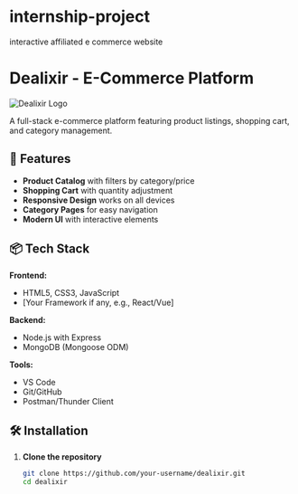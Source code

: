 # internship-project
interactive affiliated e commerce website

# Dealixir - E-Commerce Platform

![Dealixir Logo](https://via.placeholder.com/150x50?text=Dealixir+Logo) <!-- Replace with your actual logo -->

A full-stack e-commerce platform featuring product listings, shopping cart, and category management.

## 🚀 Features

- **Product Catalog** with filters by category/price
- **Shopping Cart** with quantity adjustment
- **Responsive Design** works on all devices
- **Category Pages** for easy navigation
- **Modern UI** with interactive elements

## 📦 Tech Stack

**Frontend:**
- HTML5, CSS3, JavaScript
- [Your Framework if any, e.g., React/Vue]

**Backend:**
- Node.js with Express
- MongoDB (Mongoose ODM)

**Tools:**
- VS Code
- Git/GitHub
- Postman/Thunder Client

## 🛠️ Installation

1. **Clone the repository**
   ```bash
   git clone https://github.com/your-username/dealixir.git
   cd dealixir
